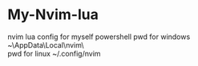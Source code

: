 # My-Nvim-lua
nvim lua config for myself
powershell pwd for windows ~\AppData\Local\nvim\    
pwd for linux ~/.config/nvim
